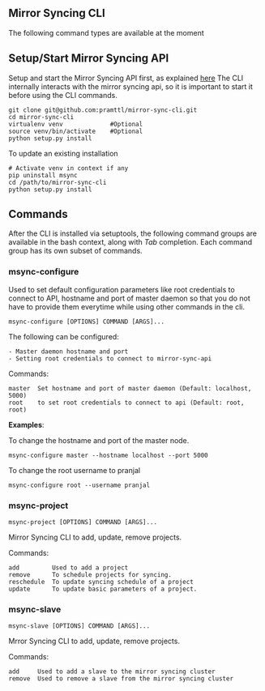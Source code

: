 ## Mirror Syncing CLI

The following command types are available at the moment

## Setup/Start Mirror Syncing API

Setup and start the Mirror Syncing API first, as explained [here](https://github.com/pramttl/mirror-sync-api)
The CLI internally interacts with the mirror syncing api, so it is important to
start it before using the CLI commands.

    git clone git@github.com:pramttl/mirror-sync-cli.git
    cd mirror-sync-cli
    virtualenv venv             #Optional
    source venv/bin/activate    #Optional
    python setup.py install

To update an existing installation

    # Activate venv in context if any
    pip uninstall msync
    cd /path/to/mirror-sync-cli
    python setup.py install

## Commands

After the CLI is installed via setuptools, the following command groups are available
in the bash context, along with *Tab* completion. Each command group has its own subset
of commands.

### msync-configure

Used to set default configuration parameters like root credentials to connect to API,
hostname and port of master daemon so that you do not have to provide them everytime
while using other commands in the cli.

    msync-configure [OPTIONS] COMMAND [ARGS]...

The following can be configured:

    - Master daemon hostname and port
    - Setting root credentials to connect to mirror-sync-api

Commands:

    master  Set hostname and port of master daemon (Default: localhost, 5000)
    root    to set root credentials to connect to api (Default: root, root)

**Examples**:

To change the hostname and port of the master node.

    msync-configure master --hostname localhost --port 5000

To change the root username to pranjal

    msync-configure root --username pranjal


### msync-project

    msync-project [OPTIONS] COMMAND [ARGS]...

Mirror Syncing CLI to add, update, remove projects.

Commands:

    add         Used to add a project
    remove      To schedule projects for syncing.
    reschedule  To update syncing schedule of a project
    update      To update basic parameters of a project.


### msync-slave

    msync-slave [OPTIONS] COMMAND [ARGS]...

Mrror Syncing CLI to add, update, remove projects.

Commands:

    add     Used to add a slave to the mirror syncing cluster
    remove  Used to remove a slave from the mirror syncing cluster

